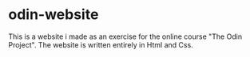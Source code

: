 # odin-website

This is a website i made as an exercise for the online course "The Odin Project". The website is written entirely in Html and Css.
